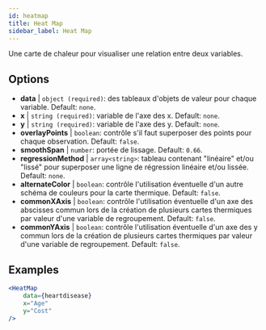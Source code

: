 ```yaml
---
id: heatmap
title: Heat Map
sidebar_label: Heat Map
---
```


Une carte de chaleur pour visualiser une relation entre deux variables.

## Options

* __data__ | `object (required)`: des tableaux d'objets de valeur pour chaque variable. Default: `none`.
* __x__ | `string (required)`: variable de l'axe des x. Default: `none`.
* __y__ | `string (required)`: variable de l'axe des y. Default: `none`.
* __overlayPoints__ | `boolean`: contrôle s'il faut superposer des points pour chaque observation. Default: `false`.
* __smoothSpan__ | `number`: portée de lissage. Default: `0.66`.
* __regressionMethod__ | `array<string>`: tableau contenant "linéaire" et/ou "lissé" pour superposer une ligne de régression linéaire et/ou lissée. Default: `none`.
* __alternateColor__ | `boolean`: contrôle l'utilisation éventuelle d'un autre schéma de couleurs pour la carte thermique. Default: `false`.
* __commonXAxis__ | `boolean`: contrôle l'utilisation éventuelle d'un axe des abscisses commun lors de la création de plusieurs cartes thermiques par valeur d'une variable de regroupement. Default: `false`.
* __commonYAxis__ | `boolean`: contrôle l'utilisation éventuelle d'un axe des y commun lors de la création de plusieurs cartes thermiques par valeur d'une variable de regroupement. Default: `false`.


## Examples

```jsx live
<HeatMap 
    data={heartdisease} 
    x="Age"
    y="Cost"
/>
```

